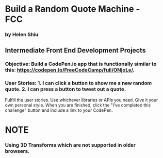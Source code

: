 # Build a Random Quote Machine - FCC
### by Helen Shiu

## Intermediate Front End Development Projects
### Objective: Build a CodePen.io app that is functionally similar to this: https://codepen.io/FreeCodeCamp/full/ONjoLe/.
### User Stories: 1. I can click a button to show me a new random quote. 2. I can press a button to tweet out a quote.

Fulfill the user stories. Use whichever libraries or APIs you need. Give it your own personal style.
When you are finished, click the "I've completed this challenge" button and include a link to your CodePen.

# NOTE
### Using 3D Transforms which are not supported in older browsers.
